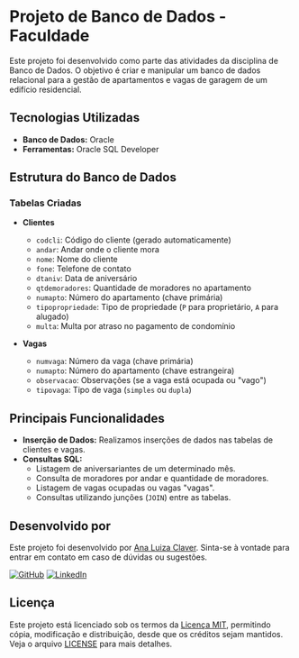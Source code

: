 # Projeto de Banco de Dados - Faculdade

Este projeto foi desenvolvido como parte das atividades da disciplina de Banco de Dados. O objetivo é criar e manipular um banco de dados relacional para a gestão de apartamentos e vagas de garagem de um edifício residencial.

## Tecnologias Utilizadas
- **Banco de Dados:** Oracle
- **Ferramentas:** Oracle SQL Developer

## Estrutura do Banco de Dados

### Tabelas Criadas

- **Clientes**
    - `codcli`: Código do cliente (gerado automaticamente)
    - `andar`: Andar onde o cliente mora
    - `nome`: Nome do cliente
    - `fone`: Telefone de contato
    - `dtaniv`: Data de aniversário
    - `qtdemoradores`: Quantidade de moradores no apartamento
    - `numapto`: Número do apartamento (chave primária)
    - `tipopropriedade`: Tipo de propriedade (`P` para proprietário, `A` para alugado)
    - `multa`: Multa por atraso no pagamento de condomínio

- **Vagas**
    - `numvaga`: Número da vaga (chave primária)
    - `numapto`: Número do apartamento (chave estrangeira)
    - `observacao`: Observações (se a vaga está ocupada ou "vago")
    - `tipovaga`: Tipo de vaga (`simples` ou `dupla`)

## Principais Funcionalidades

- **Inserção de Dados:** Realizamos inserções de dados nas tabelas de clientes e vagas.
- **Consultas SQL:**
    - Listagem de aniversariantes de um determinado mês.
    - Consulta de moradores por andar e quantidade de moradores.
    - Listagem de vagas ocupadas ou vagas "vagas".
    - Consultas utilizando junções (`JOIN`) entre as tabelas.

## Desenvolvido por

Este projeto foi desenvolvido por [Ana Luiza Claver](https://github.com/AnaLuizaClaver). Sinta-se à vontade para entrar em contato em caso de dúvidas ou sugestões.

[![GitHub](https://img.shields.io/badge/GitHub-000?style=for-the-badge&logo=github&logoColor=white)](https://github.com/AnaLuizaClaver)
[![LinkedIn](https://img.shields.io/badge/LinkedIn-0077B5?style=for-the-badge&logo=linkedin&logoColor=white)](https://www.linkedin.com/in/analuizaclaver/)

## Licença

Este projeto está licenciado sob os termos da [Licença MIT](LICENSE), permitindo cópia, modificação e distribuição, desde que os créditos sejam mantidos. Veja o arquivo [LICENSE](LICENSE) para mais detalhes.


